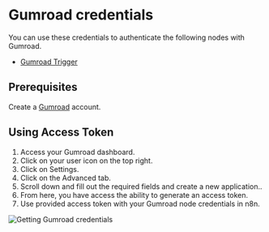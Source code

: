 # Gumroad credentials

You can use these credentials to authenticate the following nodes with Gumroad.

- [Gumroad Trigger](/integrations/builtin/trigger-nodes/n8n-nodes-base.gumroadtrigger/)

## Prerequisites

Create a [Gumroad](https://gumroad.com/) account.

## Using Access Token

1. Access your Gumroad dashboard.
2. Click on your user icon on the top right.
3. Click on Settings.
4. Click on the Advanced tab.
5. Scroll down and fill out the required fields and create a new application..
6. From here, you have access the ability to generate an access token.
7. Use provided access token with your Gumroad node credentials in n8n.

![Getting Gumroad credentials](/_images/integrations/builtin/credentials/gumroad/using-access-token.gif)
